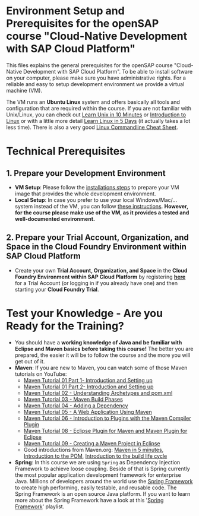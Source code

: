 Environment Setup and Prerequisites for the openSAP course "Cloud-Native Development with SAP Cloud Platform"
=====================================================
This files explains the general prerequisites for the openSAP course "Cloud-Native Development with SAP Cloud Platform". To be able to install software on your computer, please make sure you have administrative rights. For a reliable and easy to setup development environment we provide a virtual machine (VM). 

The VM runs an **Ubuntu Linux** system and offers basically all tools and configuration that are required within the course. If you are not familiar with Unix/Linux, you can check out [Learn Unix in 10 Minutes](https://csg.sph.umich.edu/docs/hints/learnUNIXin10minutes.html) or [Introduction to Linux](http://tldp.org/LDP/intro-linux/html/index.html) or with a little more detail [Learn Linux in 5 Days](https://linuxtrainingacademy.com/wp-content/uploads/2016/08/learn-linux-in-5-days.pdf) (it actually takes a lot less time). There is also a very good [Linux Commandline Cheat Sheet](https://www.linuxtrainingacademy.com/wp-content/uploads/2016/12/LinuxCommandLineCheatSheet.pdf).

# Technical Prerequisites

## 1. Prepare your Development Environment
* **VM Setup**: Please follow the [installations steps](../VMImage/VMImage_GettingStarted.md) to prepare your VM image that provides the whole development environment.
* **Local Setup**: In case you prefer to use your local Windows/Mac/... system instead of the VM, you can follow [these instructions](/CoursePrerequisites/localEnvSetup/README.md). **However, for the course please make use of the VM, as it provides a tested and well-documented environment.**

## 2. Prepare your Trial Account, Organization, and Space in the Cloud Foundry Environment within SAP Cloud Platform
* Create your own **Trial Account, Organization, and Space** in the **Cloud Foundry Environment within SAP Cloud Platform** by registering [**here**](https://account.hanatrial.ondemand.com) for a Trial Account (or logging in if you already have one) and then starting your **Cloud Foundry Trial**.

# Test your Knowledge - Are you Ready for the Training?
* You should have a **working knowledge of Java and be familiar with Eclipse and Maven basics before taking this course!**
The better you are prepared, the easier it will be to follow the course and the more you will get out of it.
* **Maven**: If you are new to Maven, you can watch some of those Maven tutorials on YouTube:		 
  - [Maven Tutorial 01 Part 1- Introduction and Setting up](https://www.youtube.com/watch?v=al7bRZzz4oU)		
  - [Maven Tutorial 01 Part 2- Introduction and Setting up](https://www.youtube.com/watch?v=KlIM897RGwc)		
  - [Maven Tutorial 02 - Understanding Archetypes and pom.xml](https://www.youtube.com/watch?v=AI8Kjag1vGk)		
  - [Maven Tutorial 03 - Maven Build Phases](https://www.youtube.com/watch?v=IYRYbPR5Gek)		
  - [Maven Tutorial 04 - Adding a Dependency](https://www.youtube.com/watch?v=IRKu8_l5YiQ)		
  - [Maven Tutorial 05 - A Web Application Using Maven](https://www.youtube.com/watch?v=mpNnbBmh5J4)		
  - [Maven Tutorial 06 - Introduction to Plugins with the Maven Compiler Plugin](https://www.youtube.com/watch?v=OQLBcd8QrWk)		
  - [Maven Tutorial 08 - Eclipse Plugin for Maven and Maven Plugin for Eclipse](https://www.youtube.com/watch?v=xE2F4Z_wKCU)		
  - [Maven Tutorial 09 - Creating a Maven Project in Eclipse](https://www.youtube.com/watch?v=uv9tXFrTLtI)		
  - Good introductions from Maven.org: [Maven in 5 minutes](https://maven.apache.org/guides/getting-started/maven-in-five-minutes.html), [Introduction to the POM](https://maven.apache.org/guides/introduction/introduction-to-the-pom.html), [Introduction to the build life cycle](https://maven.apache.org/guides/introduction/introduction-to-the-lifecycle.html)		
* **Spring**: In this course we are using `Spring` as Dependency Injection Framework to achieve loose coupling. Beside of that is Spring currently the most popular application development framework for enterprise Java. Millions of developers around the world use the [Spring Framework](http://docs.spring.io/spring/docs/current/spring-framework-reference/html/overview.html) to create high performing, easily testable, and reusable code. The Spring Framework is an open source Java platform. If you want to learn more about the Spring Framework have a look at this '[Spring Framework](https://www.youtube.com/watch?v=GB8k2-Egfv0&list=PLC97BDEFDCDD169D7)' playlist.
